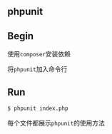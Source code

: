 phpunit
--------

## Begin

使用`composer`安装依赖

将`phpunit`加入命令行

## Run

```sh
$ phpunit index.php
```

 每个文件都展示`phpunit`的使用方法
